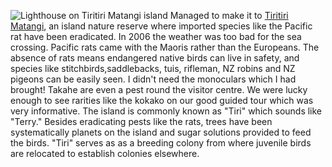 ![Lighthouse on Tiritiri Matangi island](tiri_lighthouse.JPG)
Managed to make it to
[Tiritiri Matangi](http://www.tiritirimatangi.org.nz/),
an island nature reserve where imported species like the Pacific rat have been eradicated. In 2006 the weather was too bad for the sea crossing. Pacific rats came with the Maoris rather than the Europeans. The absence of rats means endangered native birds can live in safety, and species like stitchbirds,saddlebacks, tuis, rifleman, NZ robins and NZ pigeons can be easily seen. I didn't need the monoculars which I had brought! Takahe are even a pest round the visitor centre. We were lucky enough to see rarities like the kokako on our good guided tour which was very informative. The island is commonly known as "Tiri" which sounds like "Terry." Besides eradicating pests like the rats, trees have been systematically planets on the island and sugar solutions provided to feed the birds. "Tiri" serves as as a breeding colony from where juvenile birds are relocated to establish colonies elsewhere.
